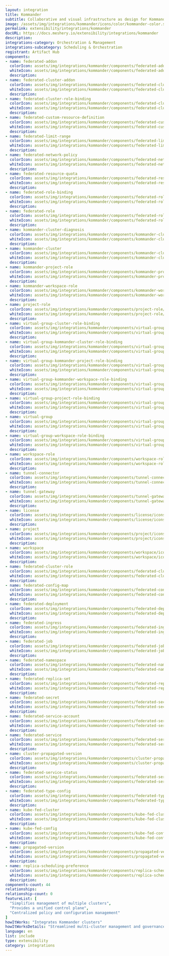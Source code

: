 ```yaml
---
layout: integration
title: Kommander
subtitle: Collaborative and visual infrastructure as design for Kommander
image: /assets/img/integrations/kommander/icons/color/kommander-color.svg
permalink: extensibility/integrations/kommander
docURL: https://docs.meshery.io/extensibility/integrations/kommander
description: 
integrations-category: Orchestration & Management
integrations-subcategory: Scheduling & Orchestration
registrant: Artifact Hub
components: 
- name: federated-addon
  colorIcon: assets/img/integrations/kommander/components/federated-addon/icons/color/federated-addon-color.svg
  whiteIcon: assets/img/integrations/kommander/components/federated-addon/icons/white/federated-addon-white.svg
  description: 
- name: federated-cluster-addon
  colorIcon: assets/img/integrations/kommander/components/federated-cluster-addon/icons/color/federated-cluster-addon-color.svg
  whiteIcon: assets/img/integrations/kommander/components/federated-cluster-addon/icons/white/federated-cluster-addon-white.svg
  description: 
- name: federated-cluster-role-binding
  colorIcon: assets/img/integrations/kommander/components/federated-cluster-role-binding/icons/color/federated-cluster-role-binding-color.svg
  whiteIcon: assets/img/integrations/kommander/components/federated-cluster-role-binding/icons/white/federated-cluster-role-binding-white.svg
  description: 
- name: federated-custom-resource-definition
  colorIcon: assets/img/integrations/kommander/components/federated-custom-resource-definition/icons/color/federated-custom-resource-definition-color.svg
  whiteIcon: assets/img/integrations/kommander/components/federated-custom-resource-definition/icons/white/federated-custom-resource-definition-white.svg
  description: 
- name: federated-limit-range
  colorIcon: assets/img/integrations/kommander/components/federated-limit-range/icons/color/federated-limit-range-color.svg
  whiteIcon: assets/img/integrations/kommander/components/federated-limit-range/icons/white/federated-limit-range-white.svg
  description: 
- name: federated-network-policy
  colorIcon: assets/img/integrations/kommander/components/federated-network-policy/icons/color/federated-network-policy-color.svg
  whiteIcon: assets/img/integrations/kommander/components/federated-network-policy/icons/white/federated-network-policy-white.svg
  description: 
- name: federated-resource-quota
  colorIcon: assets/img/integrations/kommander/components/federated-resource-quota/icons/color/federated-resource-quota-color.svg
  whiteIcon: assets/img/integrations/kommander/components/federated-resource-quota/icons/white/federated-resource-quota-white.svg
  description: 
- name: federated-role-binding
  colorIcon: assets/img/integrations/kommander/components/federated-role-binding/icons/color/federated-role-binding-color.svg
  whiteIcon: assets/img/integrations/kommander/components/federated-role-binding/icons/white/federated-role-binding-white.svg
  description: 
- name: federated-role
  colorIcon: assets/img/integrations/kommander/components/federated-role/icons/color/federated-role-color.svg
  whiteIcon: assets/img/integrations/kommander/components/federated-role/icons/white/federated-role-white.svg
  description: 
- name: kommander-cluster-diagnosis
  colorIcon: assets/img/integrations/kommander/components/kommander-cluster-diagnosis/icons/color/kommander-cluster-diagnosis-color.svg
  whiteIcon: assets/img/integrations/kommander/components/kommander-cluster-diagnosis/icons/white/kommander-cluster-diagnosis-white.svg
  description: 
- name: kommander-cluster
  colorIcon: assets/img/integrations/kommander/components/kommander-cluster/icons/color/kommander-cluster-color.svg
  whiteIcon: assets/img/integrations/kommander/components/kommander-cluster/icons/white/kommander-cluster-white.svg
  description: 
- name: kommander-project-role
  colorIcon: assets/img/integrations/kommander/components/kommander-project-role/icons/color/kommander-project-role-color.svg
  whiteIcon: assets/img/integrations/kommander/components/kommander-project-role/icons/white/kommander-project-role-white.svg
  description: 
- name: kommander-workspace-role
  colorIcon: assets/img/integrations/kommander/components/kommander-workspace-role/icons/color/kommander-workspace-role-color.svg
  whiteIcon: assets/img/integrations/kommander/components/kommander-workspace-role/icons/white/kommander-workspace-role-white.svg
  description: 
- name: project-role
  colorIcon: assets/img/integrations/kommander/components/project-role/icons/color/project-role-color.svg
  whiteIcon: assets/img/integrations/kommander/components/project-role/icons/white/project-role-white.svg
  description: 
- name: virtual-group-cluster-role-binding
  colorIcon: assets/img/integrations/kommander/components/virtual-group-cluster-role-binding/icons/color/virtual-group-cluster-role-binding-color.svg
  whiteIcon: assets/img/integrations/kommander/components/virtual-group-cluster-role-binding/icons/white/virtual-group-cluster-role-binding-white.svg
  description: 
- name: virtual-group-kommander-cluster-role-binding
  colorIcon: assets/img/integrations/kommander/components/virtual-group-kommander-cluster-role-binding/icons/color/virtual-group-kommander-cluster-role-binding-color.svg
  whiteIcon: assets/img/integrations/kommander/components/virtual-group-kommander-cluster-role-binding/icons/white/virtual-group-kommander-cluster-role-binding-white.svg
  description: 
- name: virtual-group-kommander-project-role-binding
  colorIcon: assets/img/integrations/kommander/components/virtual-group-kommander-project-role-binding/icons/color/virtual-group-kommander-project-role-binding-color.svg
  whiteIcon: assets/img/integrations/kommander/components/virtual-group-kommander-project-role-binding/icons/white/virtual-group-kommander-project-role-binding-white.svg
  description: 
- name: virtual-group-kommander-workspace-role-binding
  colorIcon: assets/img/integrations/kommander/components/virtual-group-kommander-workspace-role-binding/icons/color/virtual-group-kommander-workspace-role-binding-color.svg
  whiteIcon: assets/img/integrations/kommander/components/virtual-group-kommander-workspace-role-binding/icons/white/virtual-group-kommander-workspace-role-binding-white.svg
  description: 
- name: virtual-group-project-role-binding
  colorIcon: assets/img/integrations/kommander/components/virtual-group-project-role-binding/icons/color/virtual-group-project-role-binding-color.svg
  whiteIcon: assets/img/integrations/kommander/components/virtual-group-project-role-binding/icons/white/virtual-group-project-role-binding-white.svg
  description: 
- name: virtual-group
  colorIcon: assets/img/integrations/kommander/components/virtual-group/icons/color/virtual-group-color.svg
  whiteIcon: assets/img/integrations/kommander/components/virtual-group/icons/white/virtual-group-white.svg
  description: 
- name: virtual-group-workspace-role-binding
  colorIcon: assets/img/integrations/kommander/components/virtual-group-workspace-role-binding/icons/color/virtual-group-workspace-role-binding-color.svg
  whiteIcon: assets/img/integrations/kommander/components/virtual-group-workspace-role-binding/icons/white/virtual-group-workspace-role-binding-white.svg
  description: 
- name: workspace-role
  colorIcon: assets/img/integrations/kommander/components/workspace-role/icons/color/workspace-role-color.svg
  whiteIcon: assets/img/integrations/kommander/components/workspace-role/icons/white/workspace-role-white.svg
  description: 
- name: tunnel-connector
  colorIcon: assets/img/integrations/kommander/components/tunnel-connector/icons/color/tunnel-connector-color.svg
  whiteIcon: assets/img/integrations/kommander/components/tunnel-connector/icons/white/tunnel-connector-white.svg
  description: 
- name: tunnel-gateway
  colorIcon: assets/img/integrations/kommander/components/tunnel-gateway/icons/color/tunnel-gateway-color.svg
  whiteIcon: assets/img/integrations/kommander/components/tunnel-gateway/icons/white/tunnel-gateway-white.svg
  description: 
- name: license
  colorIcon: assets/img/integrations/kommander/components/license/icons/color/license-color.svg
  whiteIcon: assets/img/integrations/kommander/components/license/icons/white/license-white.svg
  description: 
- name: project
  colorIcon: assets/img/integrations/kommander/components/project/icons/color/project-color.svg
  whiteIcon: assets/img/integrations/kommander/components/project/icons/white/project-white.svg
  description: 
- name: workspace
  colorIcon: assets/img/integrations/kommander/components/workspace/icons/color/workspace-color.svg
  whiteIcon: assets/img/integrations/kommander/components/workspace/icons/white/workspace-white.svg
  description: 
- name: federated-cluster-role
  colorIcon: assets/img/integrations/kommander/components/federated-cluster-role/icons/color/federated-cluster-role-color.svg
  whiteIcon: assets/img/integrations/kommander/components/federated-cluster-role/icons/white/federated-cluster-role-white.svg
  description: 
- name: federated-config-map
  colorIcon: assets/img/integrations/kommander/components/federated-config-map/icons/color/federated-config-map-color.svg
  whiteIcon: assets/img/integrations/kommander/components/federated-config-map/icons/white/federated-config-map-white.svg
  description: 
- name: federated-deployment
  colorIcon: assets/img/integrations/kommander/components/federated-deployment/icons/color/federated-deployment-color.svg
  whiteIcon: assets/img/integrations/kommander/components/federated-deployment/icons/white/federated-deployment-white.svg
  description: 
- name: federated-ingress
  colorIcon: assets/img/integrations/kommander/components/federated-ingress/icons/color/federated-ingress-color.svg
  whiteIcon: assets/img/integrations/kommander/components/federated-ingress/icons/white/federated-ingress-white.svg
  description: 
- name: federated-job
  colorIcon: assets/img/integrations/kommander/components/federated-job/icons/color/federated-job-color.svg
  whiteIcon: assets/img/integrations/kommander/components/federated-job/icons/white/federated-job-white.svg
  description: 
- name: federated-namespace
  colorIcon: assets/img/integrations/kommander/components/federated-namespace/icons/color/federated-namespace-color.svg
  whiteIcon: assets/img/integrations/kommander/components/federated-namespace/icons/white/federated-namespace-white.svg
  description: 
- name: federated-replica-set
  colorIcon: assets/img/integrations/kommander/components/federated-replica-set/icons/color/federated-replica-set-color.svg
  whiteIcon: assets/img/integrations/kommander/components/federated-replica-set/icons/white/federated-replica-set-white.svg
  description: 
- name: federated-secret
  colorIcon: assets/img/integrations/kommander/components/federated-secret/icons/color/federated-secret-color.svg
  whiteIcon: assets/img/integrations/kommander/components/federated-secret/icons/white/federated-secret-white.svg
  description: 
- name: federated-service-account
  colorIcon: assets/img/integrations/kommander/components/federated-service-account/icons/color/federated-service-account-color.svg
  whiteIcon: assets/img/integrations/kommander/components/federated-service-account/icons/white/federated-service-account-white.svg
  description: 
- name: federated-service
  colorIcon: assets/img/integrations/kommander/components/federated-service/icons/color/federated-service-color.svg
  whiteIcon: assets/img/integrations/kommander/components/federated-service/icons/white/federated-service-white.svg
  description: 
- name: cluster-propagated-version
  colorIcon: assets/img/integrations/kommander/components/cluster-propagated-version/icons/color/cluster-propagated-version-color.svg
  whiteIcon: assets/img/integrations/kommander/components/cluster-propagated-version/icons/white/cluster-propagated-version-white.svg
  description: 
- name: federated-service-status
  colorIcon: assets/img/integrations/kommander/components/federated-service-status/icons/color/federated-service-status-color.svg
  whiteIcon: assets/img/integrations/kommander/components/federated-service-status/icons/white/federated-service-status-white.svg
  description: 
- name: federated-type-config
  colorIcon: assets/img/integrations/kommander/components/federated-type-config/icons/color/federated-type-config-color.svg
  whiteIcon: assets/img/integrations/kommander/components/federated-type-config/icons/white/federated-type-config-white.svg
  description: 
- name: kube-fed-cluster
  colorIcon: assets/img/integrations/kommander/components/kube-fed-cluster/icons/color/kube-fed-cluster-color.svg
  whiteIcon: assets/img/integrations/kommander/components/kube-fed-cluster/icons/white/kube-fed-cluster-white.svg
  description: 
- name: kube-fed-config
  colorIcon: assets/img/integrations/kommander/components/kube-fed-config/icons/color/kube-fed-config-color.svg
  whiteIcon: assets/img/integrations/kommander/components/kube-fed-config/icons/white/kube-fed-config-white.svg
  description: 
- name: propagated-version
  colorIcon: assets/img/integrations/kommander/components/propagated-version/icons/color/propagated-version-color.svg
  whiteIcon: assets/img/integrations/kommander/components/propagated-version/icons/white/propagated-version-white.svg
  description: 
- name: replica-scheduling-preference
  colorIcon: assets/img/integrations/kommander/components/replica-scheduling-preference/icons/color/replica-scheduling-preference-color.svg
  whiteIcon: assets/img/integrations/kommander/components/replica-scheduling-preference/icons/white/replica-scheduling-preference-white.svg
  description: 
components-count: 44
relationships: 
relationship-count: 0
featureList: [
  "Simplifies management of multiple clusters",
  "Provides a unified control plane",
  "Centralized policy and configuration management"
]
howItWorks: "Integrates Kommander clusters"
howItWorksDetails: "Streamlined multi-cluster management and governance"
language: en
list: include
type: extensibility
category: integrations
---
```

